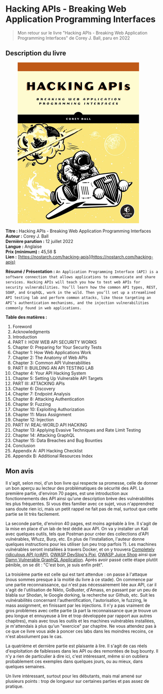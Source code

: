 # Hacking APIs - Breaking Web Application Programming Interfaces

> Mon retour sur le livre "Hacking APIs - Breaking Web Application Programming Interfaces" de Corey J. Ball, paru en 2022

## Description du livre

<figure><img src="../../.gitbook/assets/image (61).png" alt=""><figcaption></figcaption></figure>

**Titre :** Hacking APIs - Breaking Web Application Programming Interfaces\
**Auteur :** Corey J. Ball\
**Dernière parution :** 12 juillet 2022\
**Langue :** Anglaise\
**Prix (minimum) :** 45,58 $\
**Lien :** [https://nostarch.com/hacking-apis](https://nostarch.com/hacking-apis)

**Résumé / Présentation :** `An Application Programming Interface (API) is a software connection that allows applications to communicate and share services. Hacking APIs will teach you how to test web APIs for security vulnerabilities. You’ll learn how the common API types, REST, SOAP, and GraphQL, work in the wild. Then you’ll set up a streamlined API testing lab and perform common attacks, like those targeting an API’s authentication mechanisms, and the injection vulnerabilities commonly found in web applications.`

**Table des matières :**&#x20;

1. Foreword
2. Acknowledgments
3. Introduction
4. PART I: HOW WEB API SECURITY WORKS
5. Chapter 0: Preparing for Your Security Tests
6. Chapter 1: How Web Applications Work
7. Chapter 2: The Anatomy of Web APIs
8. Chapter 3: Common API Vulnerabilities
9. PART II: BUILDING AN API TESTING LAB
10. Chapter 4: Your API Hacking System
11. Chapter 5: Setting Up Vulnerable API Targets
12. PART III: ATTACKING APIs
13. Chapter 6: Discovery
14. Chapter 7: Endpoint Analysis
15. Chapter 8: Attacking Authentication
16. Chapter 9: Fuzzing
17. Chapter 10: Exploiting Authorization
18. Chapter 11: Mass Assignment
19. Chapter 12: Injection
20. PART IV: REAL-WORLD API HACKING
21. Chapter 13: Applying Evasive Techniques and Rate Limit Testing
22. Chapter 14: Attacking GraphQL
23. Chapter 15: Data Breaches and Bug Bounties
24. Conclusion
25. Appendix A: API Hacking Checklist
26. Appendix B: Additional Resources Index

## Mon avis

Il s'agit, selon moi, d'un bon livre qui respecte sa promesse, celle de donner un bon aperçu au lecteur des problématiques de sécurité des API. La première partie, d'environ 70 pages, est une introduction aux fonctionnements des API ainsi qu'une description brève des vulnérabilités les plus fréquentes. Si vous êtes familier avec ce sujet, vous n'apprendrez sans doute rien ici, mais un petit rappel ne fait pas de mal, surtout que cette partie se lit très facilement.

La seconde partie, d'environ 40 pages, est moins agréable à lire. Il s'agit de la mise en place d'un lab de test dédié aux API. On va y installer un Kali avec quelques outils, tels que Postman pour créer des collections d'API vulnérables, Wfuzz, Burp, etc. En plus de l'installation, l'auteur donne quelques instructions pour les utiliser (un peu trop parfois ?). Les machines vulnérables seront installées à travers Docker, et on y trouvera  [Completely ridiculous API (crAPI)](https://github.com/OWASP/crAPI), [OWASP DevSlop's Pixi](https://github.com/DevSlop/Pixi), [OWASP Juice Shop](https://owasp.org/www-project-juice-shop/) ainsi que [Damn Vulnerable GraphQL Application](https://github.com/dolevf/Damn-Vulnerable-GraphQL-Application). Après avoir passé cette étape plutôt pénible, on se dit : "C'est bon, je suis enfin prêt".

La troisième partie est celle qui est tant attendue : on passe à l'attaque (nous sommes presque à la moitié du livre à ce stade). On commence par une partie reconnaissance, qui n'est pas nécessairement liée aux API, car il s'agit de l'utilisation de Nikto, GoBuster, d'Amass, en passant par un peu de blabla sur Shodan, le Google dorking, la recherche sur Github, etc. Suit les vulnérabilités concernant l'authentification, l'autorisation, le fuzzing, le mass assignment, en finissant par les injections. Il n'y a pas vraiment de gros problèmes avec cette partie (à part la reconnaissance que je trouve un peu longue et ennuyeuse à lire et trop développée par rapport aux autres chapitres), mais avec tous les outils et les machines vulnérables installées, je m'attendais à plus qu'un "exercice" par chapitre. Ne vous attendez pas à ce que ce livre vous aide à poncer ces labs dans les moindres recoins, ce n'est absolument pas le cas.

La quatrième et dernière partie est plaisante à lire. Il s'agit de cas réels d'exploitation de faiblesses dans les API ou des remontées de bug bounty. Il n'y a rien de particulier à dire ici, c'est intéressant, même si on oubliera probablement ces exemples dans quelques jours, ou au mieux, dans quelques semaines.

Un livre intéressant, surtout pour les débutants, mais mal amené sur plusieurs points : trop de longueur sur certaines parties et pas assez de pratique.
